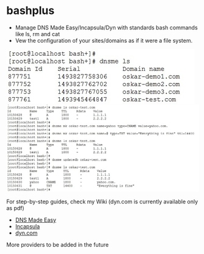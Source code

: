 # bashplus
- Manage DNS Made Easy/Incapsula/Dyn with standards bash commands like ls, rm and cat
- Vew the configuration of your sites/domains as if it were a file system.

![](https://github.com/monstruooo/images/blob/master/dnsme/ls.jpg)
![](https://github.com/monstruooo/images/raw/master/dnsme/mk_TXT_CNAME.jpg)

For step-by-step guides, check my Wiki (dyn.com is currently available only as pdf)
- [DNS Made Easy](https://github.com/monstruooo/bashplus/wiki/BashPlus-for-DNS-Made-Easy)
- [Incapsula](https://github.com/monstruooo/bashplus/wiki/BashPlus-for-Incapsula)
- [dyn.com](https://github.com/monstruooo/bashplus/blob/master/DynDNSWalkthrough.pdf)

More providers to be added in the future



